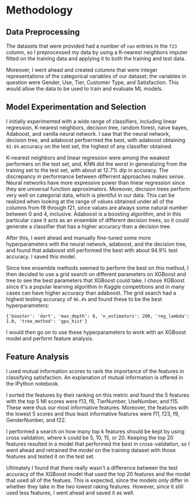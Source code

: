 # Methodology

## Data Preprocessing

The datasets that were provided had a number of `nan` entries in the `f23` column, so I preprocessed my data by using a K-nearest neighbors imputer fitted on the training data and applying it to both the training and test data.

Moreover, I went ahead and created columns that were integer representations of the categorical variables of our dataset; the variables in question were Gender, Use, Tier, Customer Type, and Satisfaction. This would allow the data to be used to train and evaluate ML models.

## Model Experimentation and Selection

I initially experimented with a wide range of classifiers, including linear regression, K-nearest neighbors, decision tree, random forest, naive bayes, Adaboost, and vanilla neural network. I saw that the neural network, decision tree, and adaboost perfoermed the best, with adaboost obtaining `92.6%` accuracy on the test set, the highest of any classifier obtained.

K-nearest neighbors and linear regression were among the weakest performers on the test set, and, KNN did the worst in generalizing from the training set to the test set, with about at 12.7% dip in accuracy. The discrepancy in performance between differrent approaches makes sense. Neural networks have more expressive power than linear regression since they are universal function approximators. Moreover, decision trees perform very well on categorial data, which is plentiful in our data. This can be realized when looking at the range of values obtained under all of the columns from f8 through f21, since values are always some natural number between 0 and 4, inclusive. Adaboost is a boosting algorithm, and in this particular case it acts as an ensemble of different decision trees, so it could generate a classifier that has a higher accuracy than a decision tree.

After this, I went ahead and manually fine-tuned some more hyperparameters with the neural network, adaboost, and the decision tree, and found that adaboost still performed the best with about 94.9% test accuracy. I saved this model.

Since tree ensemble methods seemed to perform the best on this method, I then decided to use a grid search on different parameters on XGBoost and tree to see the best parameters that XGBoost could take. I chose XGBoost since it's a popular learning algorithm in Kaggle competitions and in many cases can have higher accuracy than adaboost. The grid search had a highest testing accuracy of `96.4%` and found these to be the best hyperparameters:

`{'booster': 'dart', 'max_depth': 6, 'n_estimators': 200, 'reg_lambda': 1.0, 'tree_method': 'gpu_hist'}`

I would then go on to use these hyperparameters to work with an XGBoost model and perform feature analysis.

## Feature Analysis

I used mutual information scores to rank the importance of the features in classifying satisfaction. An explanation of mutual information is offered in the IPython notebook.

I sorted the features by their ranking on this metric and found the 5 features with the top 5 MI scores were f13, f8, TierNumber, UseNumber, and f15. These were thus our most informative features. Moreover,  the features with the lowest 5 scores and thus least informative features were f11, f23, f9, GenderNumber, and f22.

I performed a search on how many top k features should be kept by using cross validation, where k could be 5, 10, 15, or 20. Keeping the top 20 features resulted in a model that performed the best in cross-validation, so I went ahead and retrained the model on the training dataset with those features and tested it on the test set.

Ultimately I found that there really wasn't a difference between the test accuracy of the XGBoost model that used the top 20 features and the model that used all of the featues. This is expected, since the models only differ in whether they take in the two lowest raking features. However, since it still used less features, I went ahead and saved it as well.
